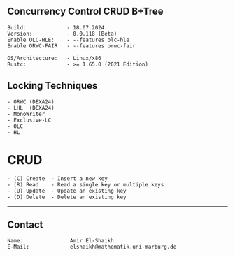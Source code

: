 ## Concurrency Control CRUD B+Tree
    Build:             - 18.07.2024
    Version:           - 0.0.118 (Beta)
    Enable OLC-HLE:    - --features olc-hle
    Enable ORWC-FAIR   - --features orwc-fair

    OS/Architecture:   - Linux/x86
    Rustc:             - >= 1.65.0 (2021 Edition)
## Locking Techniques
    - ORWC (DEXA24)
    - LHL  (DEXA24)
    - MonoWriter
    - Exclusive-LC
    - OLC
    - HL
# CRUD
    - (C) Create  - Insert a new key
    - (R) Read    - Read a single key or multiple keys
    - (U) Update  - Update an existing key
    - (D) Delete  - Delete an existing key
---------------------------------------

## Contact
    Name:               Amir El-Shaikh
    E-Mail:             elshaikh@mathematik.uni-marburg.de
